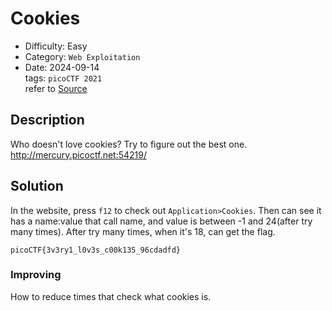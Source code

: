 # Cookies
- Difficulty: Easy
- Category: `Web Exploitation`  
- Date: 2024-09-14  
tags: `picoCTF 2021`  
refer to [Source](https://play.picoctf.org/practice/challenge/173?page=4)

## Description
Who doesn't love cookies? Try to figure out the best one. http://mercury.picoctf.net:54219/

## Solution
In the website, press `f12` to check out `Application>Cookies`. Then can see it has a name:value that call name, and value is between -1 and 24(after try many times). After try many times, when it's 18, can get the flag. 
``` plain
picoCTF{3v3ry1_l0v3s_c00k135_96cdadfd}
```

### Improving
How to reduce times that check what cookies is.